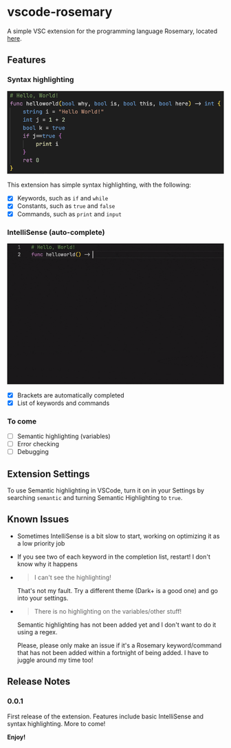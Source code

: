 # vscode-rosemary

A simple VSC extension for the programming language Rosemary, located [here](https://github.com/spartanproj/rosemary).

## Features

### Syntax highlighting

![Demo of syntax highlighting](images/syntax-highlighting.png)

This extension has simple syntax highlighting, with the following:

- [x] Keywords, such as `if` and `while`
- [x] Constants, such as `true` and `false`
- [x] Commands, such as `print` and `input`

### IntelliSense (auto-complete)

![Demo of IntelliSense](images/intellisense.gif)

- [x] Brackets are automatically completed
- [x] List of keywords and commands

### To come

- [ ] Semantic highlighting (variables)
- [ ] Error checking
- [ ] Debugging

## Extension Settings

To use Semantic highlighting in VSCode, turn it on in your Settings by searching `semantic` and turning Semantic Highlighting to `true`.

## Known Issues

- Sometimes IntelliSense is a bit slow to start, working on optimizing it as a low priority job
- If you see two of each keyword in the completion list, restart! I don't know why it happens
- > I can't see the highlighting!
  
  That's not my fault. Try a different theme (Dark+ is a good one) and go into your settings.
- > There is no highlighting on the variables/other stuff!
  
  Semantic highlighting has not been added yet and I don't want to do it using a regex.
  
  Please, please only make an issue if it's a Rosemary keyword/command that has not been added within a fortnight of being added. I have to juggle around my time too!

## Release Notes

### 0.0.1

First release of the extension.
Features include basic IntelliSense and syntax highlighting. More to come!

**Enjoy!**
